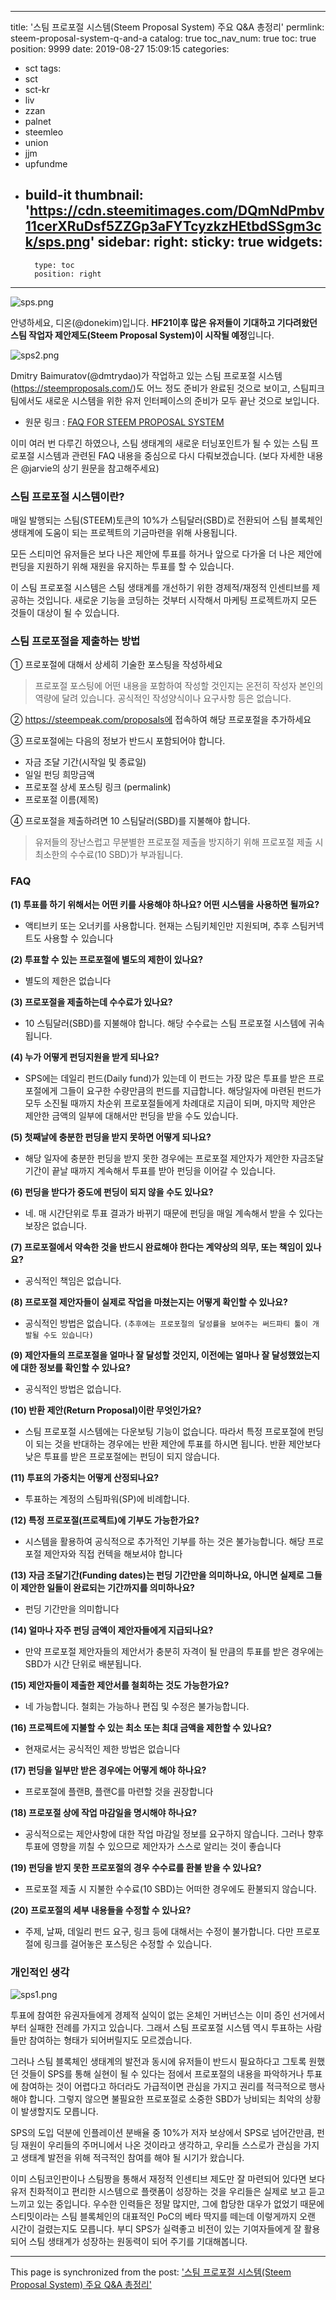 
---
title: '스팀 프로포절 시스템(Steem Proposal System) 주요 Q&A 총정리'
permlink: steem-proposal-system-q-and-a
catalog: true
toc_nav_num: true
toc: true
position: 9999
date: 2019-08-27 15:09:15
categories:
- sct
tags:
- sct
- sct-kr
- liv
- zzan
- palnet
- steemleo
- union
- jjm
- upfundme
- build-it
thumbnail: 'https://cdn.steemitimages.com/DQmNdPmbv11cerXRuDsf5ZZGp3aFYTcyzkzHEtbdSSgm3ck/sps.png'
sidebar:
    right:
        sticky: true
widgets:
    -
        type: toc
        position: right
---


![sps.png](https://cdn.steemitimages.com/DQmNdPmbv11cerXRuDsf5ZZGp3aFYTcyzkzHEtbdSSgm3ck/sps.png)

안녕하세요, 디온(@donekim)입니다. **HF21이후 많은 유저들이 기대하고 기다려왔던 스팀 작업자 제안제도(Steem Proposal System)이 시작될 예정**입니다. 


![sps2.png](https://cdn.steemitimages.com/DQmWNyGJ5Vsi1u8CKsEDADvftzXsc1Gnvoh6bugyfJS6ndi/sps2.png)

Dmitry Baimuratov(@dmtrydao)가 작업하고 있는 스팀 프로포절 시스템(https://steemproposals.com/)도 어느 정도 준비가 완료된 것으로 보이고, 스팀피크 팀에서도 새로운 시스템을 위한 유저 인터페이스의 준비가 모두 끝난 것으로 보입니다.


- 원문 링크 : [FAQ FOR STEEM PROPOSAL SYSTEM](https://steemit.com/hf21/@jarvie/proposals)

이미 여러 번 다루긴 하였으나, 스팀 생태계의 새로운 터닝포인트가 될 수 있는 스팀 프로포절 시스템과 관련된 FAQ 내용을 중심으로 다시 다뤄보겠습니다. (보다 자세한 내용은 @jarvie의 상기 원문을 참고해주세요)


### 스팀 프로포절 시스템이란?

매일 발행되는 스팀(STEEM)토큰의 10%가 스팀달러(SBD)로 전환되어 스팀 블록체인 생태계에 도움이 되는 프로젝트의 기금마련을 위해 사용됩니다. 

모든 스티미언 유저들은 보다 나은 제안에 투표를 하거나 앞으로 다가올 더 나은 제안에 펀딩을 지원하기 위해 재원을 유지하는 투표를 할 수 있습니다. 

이 스팀 프로포절 시스템은 스팀 생태계를 개선하기 위한 경제적/재정적 인센티브를 제공하는 것입니다. 새로운 기능을 코딩하는 것부터 시작해서 마케팅 프로젝트까지 모든 것들이 대상이 될 수 있습니다. 

### 스팀 프로포절을 제출하는 방법

① 프로포절에 대해서 상세히 기술한 포스팅을 작성하세요

> 프로포절 포스팅에 어떤 내용을 포함하여 작성할 것인지는 온전히 작성자 본인의 역량에 달려 있습니다. 공식적인 작성양식이나 요구사항 등은 없습니다.

② https://steempeak.com/proposals에 접속하여 해당 프로포절을 추가하세요

③ 프로포절에는 다음의 정보가 반드시 포함되어야 합니다.

- 자금 조달 기간(시작일 및 종료일)
- 일일 펀딩 희망금액 
- 프로포절 상세 포스팅 링크 (permalink)
- 프로포절 이름(제목)

④ 프로포절을 제출하려면 10 스팀달러(SBD)를 지불해야 합니다.

> 유저들의 장난스럽고 무분별한 프로포절 제출을 방지하기 위해 프로포절 제출 시 최소한의 수수료(10 SBD)가 부과됩니다.


### FAQ

**(1) 투표를 하기 위해서는 어떤 키를 사용해야 하나요? 어떤 시스템을 사용하면 될까요?**

- 액티브키 또는 오너키를 사용합니다. 현재는 스팀키체인만 지원되며, 추후 스팀커넥트도 사용할 수 있습니다

**(2) 투표할 수 있는 프로포절에 별도의 제한이 있나요?**

- 별도의 제한은 없습니다

**(3) 프로포절을 제출하는데 수수료가 있나요?**

- 10 스팀달러(SBD)를 지불해야 합니다. 해당 수수료는 스팀 프로포절 시스템에 귀속됩니다.

**(4) 누가 어떻게 펀딩지원을 받게 되나요?**

- SPS에는 데일리 펀드(Daily fund)가 있는데 이 펀드는 가장 많은 투표를 받은 프로포절에게 그들이 요구한 수량만큼의 펀드를 지급합니다. 해당일자에 마련된 펀드가 모두 소진될 때까지 차순위 프로포절들에게 차례대로 지급이 되며, 마지막 제안은 제안한 금액의 일부에 대해서만 펀딩을 받을 수도 있습니다. 

**(5) 첫째날에 충분한 펀딩을 받지 못하면 어떻게 되나요?**

- 해당 일자에 충분한 펀딩을 받지 못한 경우에는 프로포절 제안자가 제안한 자금조달기간이 끝날 때까지 계속해서 투표를 받아 펀딩을 이어갈 수 있습니다.

**(6) 펀딩을 받다가 중도에 펀딩이 되지 않을 수도 있나요?**

- 네. 매 시간단위로 투표 결과가 바뀌기 때문에 펀딩을 매일 계속해서 받을 수 있다는 보장은 없습니다.

**(7) 프로포절에서 약속한 것을 반드시 완료해야 한다는 계약상의 의무, 또는 책임이 있나요?**

- 공식적인 책임은 없습니다. 

**(8) 프로포절 제안자들이 실제로 작업을 마쳤는지는 어떻게 확인할 수 있나요?**

- 공식적인 방법은 없습니다. `(추후에는 프로포절의 달성률을 보여주는 써드파티 툴이 개발될 수도 있습니다)`

**(9) 제안자들의 프로포절을 얼마나 잘 달성할 것인지, 이전에는 얼마나 잘 달성했었는지에 대한 정보를 확인할 수 있나요?**

- 공식적인 방법은 없습니다. 

**(10) 반환 제안(Return Proposal)이란 무엇인가요?**

- 스팀 프로포절 시스템에는 다운보팅 기능이 없습니다. 따라서 특정 프로포절에 펀딩이 되는 것을 반대하는 경우에는 반환 제안에 투표를 하시면 됩니다. 반환 제안보다 낮은 투표를 받은 프로포절에는 펀딩이 되지 않습니다.


**(11) 투표의 가중치는 어떻게 산정되나요?**

- 투표하는 계정의 스팀파워(SP)에 비례합니다.

**(12) 특정 프로포절(프로젝트)에 기부도 가능한가요?**

- 시스템을 활용하여 공식적으로 추가적인 기부를 하는 것은 불가능합니다. 해당 프로포절 제안자와 직접 컨텍을 해보셔야 합니다

**(13) 자금 조달기간(Funding dates)는 펀딩 기간만을 의미하나요, 아니면 실제로 그들이 제안한 일들이 완료되는 기간까지를 의미하나요?**

- 펀딩 기간만을 의미합니다

**(14) 얼마나 자주 펀딩 금액이 제안자들에게 지급되나요?**

- 만약 프로포절 제안자들의 제안서가 충분히 자격이 될 만큼의 투표를 받은 경우에는 SBD가 시간 단위로 배분됩니다.

**(15) 제안자들이 제출한 제안서를 철회하는 것도 가능한가요?**

- 네 가능합니다. 철회는 가능하나 편집 및 수정은 불가능합니다.

**(16) 프로젝트에 지불할 수 있는 최소 또는 최대 금액을 제한할 수 있나요?**

- 현재로서는 공식적인 제한 방법은 없습니다

**(17) 펀딩을 일부만 받은 경우에는 어떻게 해야 하나요?**

- 프로포절에 플랜B, 플랜C를 마련할 것을 권장합니다 

**(18) 프로포절 상에 작업 마감일을 명시해야 하나요?**

- 공식적으로는 제안사항에 대한 작업 마감일 정보를 요구하지 않습니다. 그러나 향후 투표에 영향을 끼칠 수 있으므로 제안자가 스스로 알리는 것이 좋습니다

**(19) 펀딩을 받지 못한 프로포절의 경우 수수료를 환불 받을 수 있나요?**

- 프로포절 제출 시 지불한 수수료(10 SBD)는 어떠한 경우에도 환불되지 않습니다.

**(20) 프로포절의 세부 내용들을 수정할 수 있나요?**

- 주제, 날짜, 데일리 펀드 요구, 링크 등에 대해서는 수정이 불가합니다. 다만 프로포절에 링크를 걸어놓은 포스팅은 수정할 수 있습니다. 


### 개인적인 생각

![sps1.png](https://cdn.steemitimages.com/DQmY2XNCHiEp24rPpNk1QHL8gzmh3MdDYzMHeSAK4SAvj6W/sps1.png)

투표에 참여한 유권자들에게 경제적 실익이 없는 온체인 거버넌스는 이미 증인 선거에서부터 실패한 전례를 가지고 있습니다. 그래서 스팀 프로포절 시스템 역시 투표하는 사람들만 참여하는 형태가 되어버릴지도 모르겠습니다. 

그러나 스팀 블록체인 생태계의 발전과 동시에 유저들이 반드시 필요하다고 그토록 원했던 것들이 SPS를 통해 실현이 될 수 있다는 점에서 프로포절의 내용을 파악하거나 투표에 참여하는 것이 어렵다고 하더라도 가급적이면 관심을 가지고 권리를 적극적으로 행사해야 합니다. 그렇지 않으면 불필요한 프로포절로 소중한 SBD가 낭비되는 최악의 상황이 발생할지도 모릅니다. 

SPS의 도입 덕분에 인플레이션 분배율 중 10%가 저자 보상에서 SPS로 넘어간만큼, 펀딩 재원이 우리들의 주머니에서 나온 것이라고 생각하고, 우리들 스스로가 관심을 가지고 생태계 발전을 위해 적극적인 참여를 해야 될 시기가 왔습니다. 

이미 스팀코인판이나 스팀짱을 통해서 재정적 인센티브 제도만 잘 마련되어 있다면 보다 유저 친화적이고 편리한 시스템으로 플랫폼이 성장하는 것을 우리들은 실제로 보고 듣고 느끼고 있는 중입니다. 우수한 인력들은 정말 많지만, 그에 합당한 대우가 없었기 때문에 스티밋이라는 스팀 블록체인의 대표적인 PoC의 베타 딱지를 떼는데 이렇게까지 오랜 시간이 걸렸는지도 모릅니다. 부디 SPS가 실력좋고 비전이 있는 기여자들에게 잘 활용되어 스팀 생태계가 성장하는 원동력이 되어 주기를 기대해봅니다.

- - -

This page is synchronized from the post: ['스팀 프로포절 시스템(Steem Proposal System) 주요 Q&A 총정리'](https://steemit.com/@donekim/steem-proposal-system-q-and-a)
